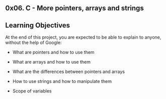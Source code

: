 ## 0x06. C - More pointers, arrays and strings
##
## Learning Objectives
At the end of this project, you are expected to be able to explain to anyone, without the help of Google:

* What are pointers and how to use them

* What are arrays and how to use them

* What are the differences between pointers and arrays

* How to use strings and how to manipulate them

* Scope of variables
